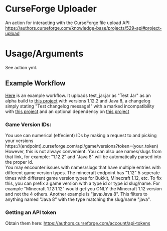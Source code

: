 # CurseForge Uploader
An action for interacting with the CurseForge file upload API https://authors.curseforge.com/knowledge-base/projects/529-api#project-upload

# Usage/Arguments
See action yml.

## Example Workflow
[Here](https://github.com/itsmeow/curseforge-upload/blob/master/.github/workflows/test.yml) is an example workflow. It uploads test_jar.jar as "Test Jar" as an alpha build to [this project](https://minecraft.curseforge.com/projects/derpcats) with versions 1.12.2 and Java 8, a changelog simply stating "Test changelog message!" with a marked incompatibility with [this project](https://www.curseforge.com/minecraft/mc-mods/betteranimalsplus) and an optional dependency on [this project](https://www.curseforge.com/minecraft/mc-mods/claimit)

### Game Version IDs:
You use can numerical (effecient) IDs by making a request to and picking your versions<br>
https://(endpoint).curseforge.com/api/game/versions?token=(your_token) <br>
However, this is not always convenient. You can also use names/slugs from that link, for example: "1.12.2" and "Java 8" will be automatically parsed into the proper id. <br>
You may encounter issues with names/slugs that have multiple entries with different game version types. The minecraft endpoint has "1.12" 5 seperate times with different game version types for Bukkit, Minecraft 1.12, etc.
To fix this, you can prefix a game version with a type id or type id slug/name. For example "Minecraft 1.12:1.12" would get you ONLY the Minecraft 1.12 version and not the 4 others.
Another example is "java:Java 8". This filters to anything named "Java 8" with the type matching the slug/name "java".

### Getting an API token
Obtain them here: https://authors.curseforge.com/account/api-tokens

